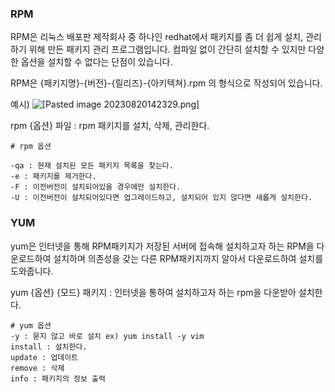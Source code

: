
### RPM

RPM은 리눅스 배포판 제작회사 중 하나인 redhat에서 패키지를 좀 더 쉽게 설치, 관리하기 위해 만든 패키지 관리 프로그램입니다. 컴파일 없이 간단히 설치할 수 있지만 다양한 옵션을 설치할 수 없다는 단점이 있습니다.

RPM은 {패키지명}-{버전}-{릴리즈}-{아키텍쳐}.rpm 의 형식으로 작성되어 있습니다.

예시)
![[Pasted image 20230820142329.png]](https://github.com/JxxHxxx/TIL_2023/blob/master/OS/%EC%9D%98%EC%8B%9D%EC%9D%98%20%ED%9D%90%EB%A6%84%EB%8C%80%EB%A1%9C%20%EB%A6%AC%EB%88%85%EC%8A%A4/images/Pasted%20image%2020230820142329.png)


rpm {옵션} 파일 : rpm 패키지를 설치, 삭제, 관리한다.


```
# rpm 옵션

-qa : 현재 설치된 모든 패키지 목록을 찾는다.
-e : 패키지를 제거한다.
-F : 이전버전이 설치되어있을 경우에만 설치한다.
-U : 이전버전이 설치되어있다면 업그레이드하고, 설치되어 있지 않다면 새롭게 설치한다.
```


### YUM

yum은 인터넷을 통해 RPM패키지가 저장된 서버에 접속해 설치하고자 하는 RPM을 다운로드하여 설치하며 의존성을 갖는 다른 RPM패키지까지 알아서 다운로드하여 설치를 도와줍니다.

yum {옵션} {모드} 패키지 : 인터넷을 통하여 설치하고자 하는 rpm을 다운받아 설치한다.

```
# yum 옵션
-y : 묻지 않고 바로 설치 ex) yum install -y vim
install : 설치한다.
update : 업데이트
remove : 삭제
info : 패키지의 정보 출력
```

